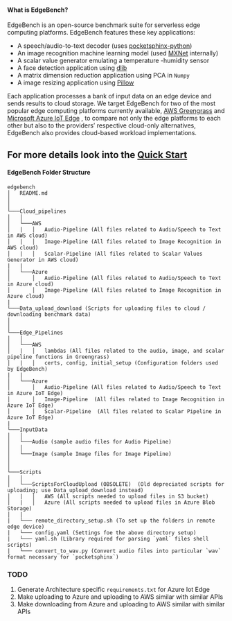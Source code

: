 
#### What is EdgeBench?
EdgeBench is an open-source benchmark suite for serverless edge computing platforms. EdgeBench features these key applications: 

- A speech/audio-to-text decoder (uses [pocketsphinx-python](https://github.com/bambocher/pocketsphinx-python))
- An image recognition machine learning model (used [MXNet](https://github.com/apache/incubator-mxnet) internally)
- A scalar value generator emulating a temperature -humidity sensor
- A face detection application using [dlib](http://dlib.net/)
- A matrix dimension reduction application using PCA in `Numpy`
- A image resizing application using [Pillow](https://pillow.readthedocs.io/en/stable/)

Each application processes a bank of input data on an edge device and sends results to cloud storage. We target EdgeBench for two of the most popular edge computing platforms currently available, [AWS Greengrass](https://aws.amazon.com/greengrass/) and [Microsoft Azure IoT Edge](https://azure.microsoft.com/en-us/services/iot-edge/) , to compare not only the edge platforms to each other but also to the providers’ respective cloud-only alternatives, EdgeBench also provides cloud-based workload implementations.


## For more details look into the [Quick Start](https://github.com/akaanirban/edgebench_dev/wiki/Quick-Start)

#### EdgeBench Folder Structure

```
edgebench
│   README.md
│
│
└───Cloud_pipelines
│   │   
│   └───AWS
│   |   │   Audio-Pipeline (All files related to Audio/Speech to Text in AWS cloud)
│   |   │   Image-Pipeline (All files related to Image Recognition in AWS cloud)
│   |   │   Scalar-Pipeline (All files related to Scalar Values Generator in AWS cloud)
|   |
│   └───Azure
│       │   Audio-Pipeline (All files related to Audio/Speech to Text in Azure cloud)
│       │   Image-Pipeline (All files related to Image Recognition in Azure cloud)
|       
└───Data_upload_download (Scripts for uploading files to cloud / downloading benchmark data)
│
│
└───Edge_Pipelines
│   │   
│   └───AWS
│   |   │   lambdas (All files related to the audio, image, and scalar pipeline functions in Greengrass)
│   |   │   certs, config, initial_setup (Configuration folders used by EdgeBench)
|   |
│   └───Azure
│       │   Audio-Pipeline (All files related to Audio/Speech to Text in Azure IoT Edge)
│       │   Image-Pipeline  (All files related to Image Recognition in Azure IoT Edge)
│       │   Scalar-Pipeline  (All files related to Scalar Pipeline in Azure IoT Edge)
|
└───InputData
│   │   
│   └───Audio (sample audio files for Audio Pipeline)
│   │   
│   └───Image (sample Image files for Image Pipeline)
│
│
└───Scripts
│   │   
│   └───ScriptsForCloudUpload (OBSOLETE)  (Old depreciated scripts for uploading; use Data_upload_download instead)
│   |   │   AWS (All scripts needed to upload files in S3 bucket)
│   |   │   Azure (All scripts needed to upload files in Azure Blob Storage)
│   |
|   └─── remote_directory_setup.sh (To set up the folders in remote edge device)
|   └─── config.yaml (Settings foe the above directory setup)
|   └─── yaml.sh (Library required for parsing `yaml` files shell scripts)
|   └─── convert_to_wav.py (Convert audio files into particular `wav` format necessary for `pocketsphinx`)
```




### TODO
1. Generate Architecture specific `requirements.txt` for Azure Iot Edge 
2. Make uploading to Azure and uploading to AWS similar with similar APIs
3. Make downloading from Azure and uploading to AWS similar with similar APIs
